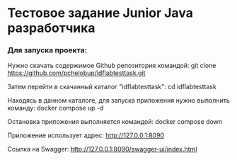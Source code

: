 Тестовое задание Junior Java разработчика
========================

### Для запуска проекта:
Нужно скачать содержимое Github репозитория командой:
git clone https://github.com/pchelobup/idflabtesttask.git

Затем перейти в скачанный каталог "idflabtesttask":
cd idflabtesttask

Находясь в данном каталоге, для запуска приложения нужно выполнить команду:
docker compose up -d

Остановка приложения выполняется командой:
docker compose down

Приложение использует адрес:
http://127.0.0.1:8090

Ссылка на Swagger:
http://127.0.0.1:8090/swagger-ui/index.html